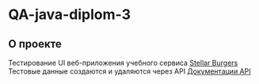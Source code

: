 # QA-java-diplom-3
## О проекте
Тестирование UI веб-приложения учебного сервиса [Stellar Burgers](https://stellarburgers.nomoreparties.site/)
Тестовые данные создаются и удаляются через API [Документации API](https://code.s3.yandex.net/qa-automation-engineer/java/cheatsheets/paid-track/diplom/api-documentation.pdf)
